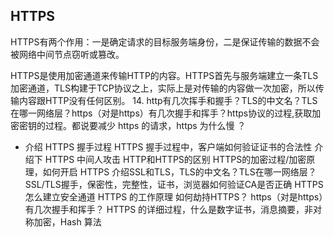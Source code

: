 ## HTTPS
HTTPS有两个作用：一是确定请求的目标服务端身份，二是保证传输的数据不会被网络中间节点窃听或篡改。

HTTPS是使用加密通道来传输HTTP的内容。HTTPS首先与服务端建立一条TLS加密通道，TLS构建于TCP协议之上，实际上是对传输的内容做一次加密，所以传输内容跟HTTP没有任何区别。
14. http有几次挥手和握手？TLS的中文名？TLS在哪一网络层？https（对是https）有几次握手和挥手？https协议的过程,获取加密密钥的过程。都说要减少 https 的请求，https 为什么慢 ？

- 介绍 HTTPS 握手过程
HTTPS 握手过程中，客户端如何验证证书的合法性
介绍下 HTTPS 中间人攻击
HTTP和HTTPS的区别
HTTPS的加密过程/加密原理，如何开启 HTTPS
介绍SSL和TLS，TLS的中文名？TLS在哪一网络层？SSL/TLS握手，保密性，完整性，证书，浏览器如何验证CA是否正确
HTTPS怎么建立安全通道
HTTPS 的工作原理
如何劫持HTTPS？
https（对是https）有几次握手和挥手？
HTTPS 的详细过程，什么是数字证书，消息摘要，非对称加密，Hash 算法